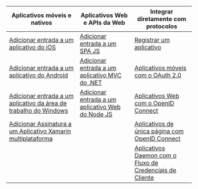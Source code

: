 | Aplicativos móveis e nativos | Aplicativos Web e APIs da Web | Integrar diretamente com protocolos |
| --- | --- | --- |
| [Adicionar entrada a um aplicativo do iOS](../articles/active-directory/develop/GuidedSetups/active-directory-ios.md) | [Adicionar entrada a um SPA JS](../articles/active-directory/develop/GuidedSetups/active-directory-javascriptspa.md) |[Registrar um aplicativo](../articles/active-directory/develop/active-directory-v2-app-registration.md) | 
| [Adicionar entrada a um aplicativo do Android](../articles/active-directory/develop/guidedsetups/active-directory-mobileanddesktopapp-android-intro.md) | [Adicionar entrada a um aplicativo MVC do .NET](../articles/active-directory/develop/guidedsetups/active-directory-serversidewebapp-aspnetwebappowin-intro.md) |[Aplicativos móveis com o OAuth 2.0](../articles/active-directory/develop/active-directory-v2-protocols-oauth-code.md) |
| [Adicionar entrada a um aplicativo da área de trabalho do Windows](../articles/active-directory/develop/guidedsetups/active-directory-mobileanddesktopapp-windowsdesktop-intro.md) |[Adicionar entrada a um aplicativo Web do Node JS](../articles/active-directory/develop/active-directory-v2-devquickstarts-node-web.md) |[Aplicativos Web com o OpenID Connect](../articles/active-directory/develop/active-directory-v2-protocols-oidc.md) |
| [Adicionar Assinatura a um Aplicativo Xamarin multiplataforma](https://github.com/Azure-Samples/active-directory-xamarin-native-v2)|  |[Aplicativos de única página com OpenID Connect](../articles/active-directory/develop/active-directory-v2-protocols-implicit.md) |
|  |  | [Aplicativos Daemon com o Fluxo de Credenciais de Cliente](../articles/active-directory/develop/active-directory-v2-protocols-oauth-client-creds.md) |
